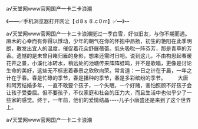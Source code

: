 а√天堂网www官网国产一卡二卡浪潮

《——✅手机浏览器打开网沚【ｄ8ｓ８.c０m】✅—》--

а√天堂网www官网国产一卡二卡浪潮挺过一季白雪，好似旧友，与你不期而遇。麻木的心幸而有你得以悸动，少年的朝气在你的怀抱中昂扬，初生的艳阳在此季明朗，散发出宜人的温度，催促着花朵舒展蓓蕾。低头吸吮一阵芬芳，那是青草的芳香。遗憾的是未曾目睹归雁的身影，想来还需时日吧。说到这儿，不由构思起春暖花开之景，小溪化冰转水，稍远处的池塘传来阵阵蛙鸣，并不是歌唱，更像是讨论生命的美好，这些无不标志着春景之欣欣向荣。常言道：一日之计在于晨，一年之计在于春。春是忙碌的季节，春是播种的季节，春是多彩缤纷的季节。
　　大唐和阿芳结婚多年，一直不敢要个孩子，一个失眠，一个好赌，害怕照顾不好孩子会让孩子受委屈。但不要孩子，不仅家庭和社会的压力大，而且生活中也似乎少了一些家的感觉。终于，一年前，他们的爱情结晶----儿子小唐盛还是来到了这个世界上。





а√天堂网www官网国产一卡二卡浪潮
